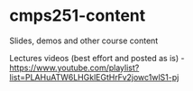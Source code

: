 # cmps251-content
Slides, demos and other course content

Lectures videos (best effort and posted as is) - https://www.youtube.com/playlist?list=PLAHuATW6LHGklEGtHrFv2jowc1wlS1-pj